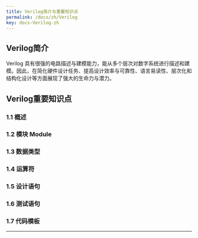 ```yaml
---
title: Verilog简介与重要知识点
permalink: /docs/zh/Verilog
key: docs-Verilog-zh
---
```


## Verilog简介
Verilog 具有很强的电路描述与建模能力，能从多个层次对数字系统进行描述和建模。因此，在简化硬件设计任务、提高设计效率与可靠性、语言易读性、层次化和结构化设计等方面展现了强大的生命力与潜力。

<!--more-->

## Verilog重要知识点

### 1.1 概述

### 1.2 模块 Module

### 1.3 数据类型

### 1.4 运算符

### 1.5 设计语句

### 1.6 测试语句

### 1.7 代码模板

---
